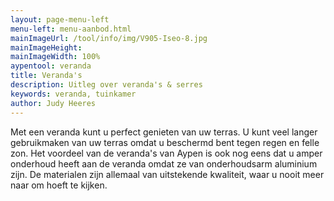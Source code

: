 ```yaml
---
layout: page-menu-left
menu-left: menu-aanbod.html
mainImageUrl: /tool/info/img/V905-Iseo-8.jpg
mainImageHeight:
mainImageWidth: 100%
aypentool: veranda
title: Veranda's
description: Uitleg over veranda's & serres
keywords: veranda, tuinkamer
author: Judy Heeres
---
```

Met een veranda kunt u perfect genieten van uw terras. U kunt veel langer gebruikmaken van uw terras omdat u beschermd bent tegen regen en felle zon. Het voordeel van de veranda's van Aypen is ook nog eens dat u amper onderhoud heeft aan de veranda omdat ze van onderhoudsarm aluminium zijn. De materialen zijn allemaal van uitstekende kwaliteit, waar u nooit meer naar om hoeft te kijken.



